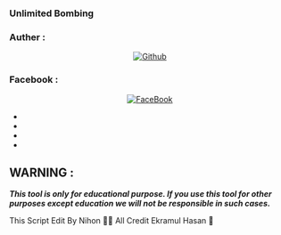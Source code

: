 ### Unlimited Bombing
### Auther :
<p align="center">
<a href="https://github.com/mao2116"><img title="Github" src="https://img.shields.io/badge/mao2116-grey?style=for-the-badge&logo=github"></a> </p>

### Facebook :
<p align="center"> 
<a href="https://www.facebook.com/inside.dead.bYE"><img title="FaceBook" src="https://img.shields.io/badge/FB-Hasnain Islam Nihon-lightgrey?style=for-the-badge&logo=facebook"></a>
</p>



* 



* 






* 



* 


## WARNING : 
***This tool is only for educational purpose. If you use this tool for other purposes except education we will not be responsible in such cases.***

This Script Edit By Nihon 🥀🙂 All Credit Ekramul Hasan 💯

